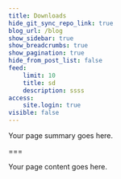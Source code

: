 ```yaml
---
title: Downloads
hide_git_sync_repo_link: true
blog_url: /blog
show_sidebar: true
show_breadcrumbs: true
show_pagination: true
hide_from_post_list: false
feed:
    limit: 10
    title: sd
    description: ssss
access:
    site.login: true
visible: false
---
```


Your page summary goes here.

===

Your page content goes here.